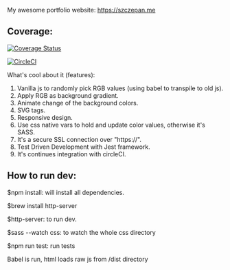 My awesome portfolio website: https://szczepan.me

## Coverage:

[![Coverage Status](https://coveralls.io/repos/github/lukasz81/szczepan.me/badge.svg?branch=master)](https://coveralls.io/github/lukasz81/szczepan.me?branch=master)

[![CircleCI](https://circleci.com/gh/lukasz81/szczepan.me/tree/master.svg?style=shield)](https://circleci.com/gh/lukasz81/szczepan.me/tree/master)

What's cool about it (features):

1) Vanilla js to randomly pick RGB values (using babel to transpile to old js).
2) Apply RGB as background gradient.
3) Animate change of the background colors.
4) SVG <use> tags.
5) Responsive design.
6) Use css native vars to hold and update color values, otherwise it's SASS.
7) It's a secure SSL connection over "https://".
8) Test Driven Development with Jest framework.
9) It's continues integration with circleCI.

## How to run dev:
$npm install: will install all dependencies.

$brew install http-server

$http-server: to run dev.

$sass --watch css: to watch the whole css directory

$npm run test: run tests

Babel is run, html loads raw js from /dist directory


